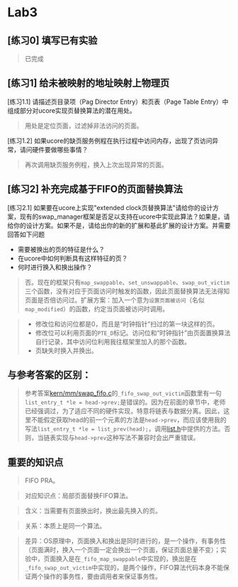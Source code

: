 # Lab3

## [练习0] 填写已有实验

> 已完成

## [练习1] 给未被映射的地址映射上物理页

[练习1.1] 请描述页目录项（Pag Director Entry）和页表（Page Table Entry）中组成部分对ucore实现页替换算法的潜在用处。

> 用处是定位页面，过滤掉非法访问的页面。

[练习1.2] 如果ucore的缺页服务例程在执行过程中访问内存，出现了页访问异常，请问硬件要做哪些事情？

> 再次调用缺页服务例程，换入上次出现异常的页面。

## [练习2] 补充完成基于FIFO的页面替换算法

[练习2.1] 如果要在ucore上实现"extended clock页替换算法"请给你的设计方案，现有的swap_manager框架是否足以支持在ucore中实现此算法？如果是，请给你的设计方案。如果不是，请给出你的新的扩展和基此扩展的设计方案。并需要回答如下问题

- 需要被换出的页的特征是什么？
- 在ucore中如何判断具有这样特征的页？
- 何时进行换入和换出操作？

> 否。现在的框架只有`map_swappable`、`set_unswappable`、`swap_out_victim`三个函数，没有对应于页面访问时触发的函数，因此页面替换算法无法得知页面是否倍访问过。扩展方案：加入一个意为`设置页面被访问`（名似`map_modified`）的函数，约定当页面被访问时调用。

> - 修改位和访问位都是0，而且是“时钟指针”扫过的第一块这样的页。
> - 修改位可以利用页面的`PTE_D`标记。访问位和“时钟指针”由页面置换算法自行记录，其中访问位利用我往框架里加入的那个函数。
> - 页缺失时换入并换出。

## 与参考答案的区别：

> 参考答案[kern/mm/swap_fifo.c](../../labcodes_answer/lab3_result/kern/mm/swap_fifo.c)的`_fifo_swap_out_victim`函数里有一句`list_entry_t *le = head->prev;`是错误的。因为在前面的章节中，老师已经强调过，为了适应不同的硬件实现，特意将链表与数据分离。因此，这里不能假定获取head的前一个元素的方法是`head->prev`，而应该使用我的写法`list_entry_t *le = list_prev(head);`，调用[list.h](libs/list.h)中提供的方法。否则，当链表实现与`head->prev`这种写法不兼容时会出严重错误。

## 重要的知识点

> FIFO PRA。

> 对应知识点：局部页面替换FIFO算法。

> 含义：当需要有页面换出时，换出最先换入的页。

> 关系：本质上是同一个算法。

> 差异：OS原理中，页面换入和换出是同时进行的，是一个操作，有事务性（页面满时，换入一个页面一定会换出一个页面，保证页面总量不变）；实验中，页面换入是在`_fifo_map_swappable`中实现的，换出是在`_fifo_swap_out_victim`中实现的，是两个操作，FIFO算法代码本身不能保证两个操作的事务性，要由调用者来保证事务性。

